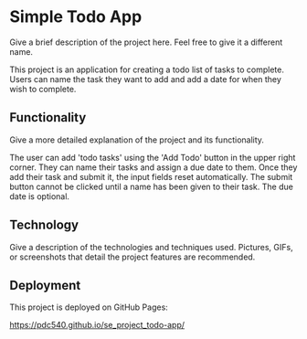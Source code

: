 # Simple Todo App

Give a brief description of the project here. Feel free to give it a different name.

This project is an application for creating a todo list of tasks to complete. Users can name the task they want to add and add a date for when they wish to complete.

## Functionality

Give a more detailed explanation of the project and its functionality.

The user can add 'todo tasks' using the 'Add Todo' button in the upper right corner. They can name their tasks and assign a due date to them. Once they add their task and submit it, the input fields reset automatically. The submit button cannot be clicked until a name has been given to their task. The due date is optional. 

## Technology

Give a description of the technologies and techniques used. Pictures, GIFs, or screenshots that detail the project features are recommended.

## Deployment

This project is deployed on GitHub Pages:

https://pdc540.github.io/se_project_todo-app/
